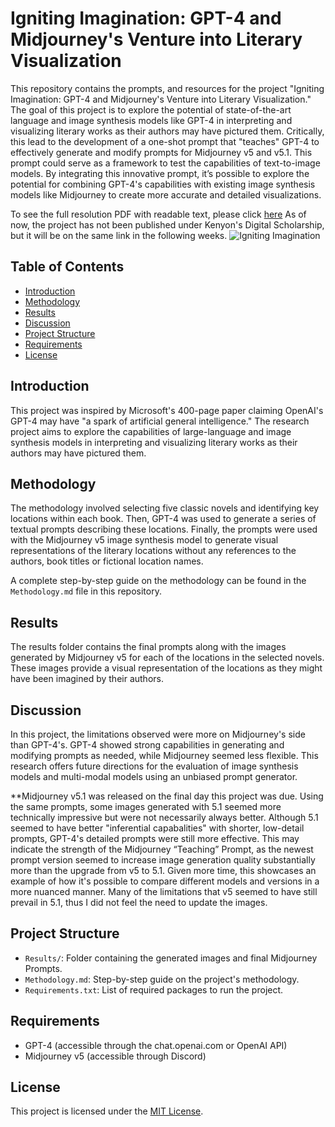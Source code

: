 # Igniting Imagination: GPT-4 and Midjourney's Venture into Literary Visualization

This repository contains the prompts, and resources for the project "Igniting Imagination: GPT-4 and Midjourney's Venture into Literary Visualization." The goal of this project is to explore the potential of state-of-the-art language and image synthesis models like GPT-4 in interpreting and visualizing literary works as their authors may have pictured them. Critically, this lead to the development of a one-shot prompt that "teaches" GPT-4 to effectively generate and modify prompts for Midjourney v5 and v5.1. This prompt could serve as a framework to test the capabilities of text-to-image models. By integrating this innovative prompt, it’s possible to explore the potential for combining GPT-4's capabilities with existing image synthesis models like Midjourney to create more accurate and detailed visualizations.


To see the full resolution PDF with readable text, please click [here](https://digital.kenyon.edu/dh_iphs_ss/) As of now, the project has not been published under Kenyon's Digital Scholarship, but it will be on the same link in the following weeks.
![Igniting Imagination](https://user-images.githubusercontent.com/18102221/236008685-3314193e-3587-43fb-8d34-690906957bbd.jpg)


## Table of Contents
- [Introduction](#introduction)
- [Methodology](#methodology)
- [Results](#results)
- [Discussion](#discussion)
- [Project Structure](#project-structure)
- [Requirements](#requirements)
- [License](#license)

## Introduction
This project was inspired by Microsoft's 400-page paper claiming OpenAI's GPT-4 may have "a spark of artificial general intelligence." The research project aims to explore the capabilities of large-language and image synthesis models in interpreting and visualizing literary works as their authors may have pictured them.

## Methodology
The methodology involved selecting five classic novels and identifying key locations within each book. Then, GPT-4 was used to generate a series of textual prompts describing these locations. Finally, the prompts were used with the Midjourney v5 image synthesis model to generate visual representations of the literary locations without any references to the authors, book titles or fictional location names.

A complete step-by-step guide on the methodology can be found in the `Methodology.md` file in this repository.

## Results
The results folder contains the final prompts along with the images generated by Midjourney v5 for each of the locations in the selected novels. These images provide a visual representation of the locations as they might have been imagined by their authors.

## Discussion
In this project, the limitations observed were more on Midjourney's side than GPT-4's. GPT-4 showed strong capabilities in generating and modifying prompts as needed, while Midjourney seemed less flexible. This research offers future directions for the evaluation of image synthesis models and multi-modal models using an unbiased prompt generator.

**Midjourney v5.1 was released on the final day this project was due. Using the same prompts, some images generated with 5.1 seemed more technically impressive but were not necessarily always better. Although 5.1 seemed to have better "inferential capabalities" with shorter, low-detail prompts, GPT-4's detailed prompts were still more effective. This may indicate the strength of the Midjourney “Teaching” Prompt, as the newest prompt version seemed to increase image generation quality substantially more than the upgrade from v5 to 5.1. Given more time, this showcases an example of how it's possible to compare different models and versions in a more nuanced manner. Many of the limitations that v5 seemed to have still prevail in 5.1, thus I did not feel the need to update the images. 

## Project Structure
- `Results/`: Folder containing the generated images and final Midjourney Prompts.
- `Methodology.md`: Step-by-step guide on the project's methodology.
- `Requirements.txt`: List of required packages to run the project.

## Requirements
- GPT-4 (accessible through the chat.openai.com or OpenAI API)
- Midjourney v5 (accessible through Discord)

## License
This project is licensed under the [MIT License](https://mit-license.org/).
